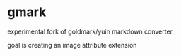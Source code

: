 # gmark

experimental fork of goldmark/yuin markdown converter.  

goal is creating an image attribute extension  
